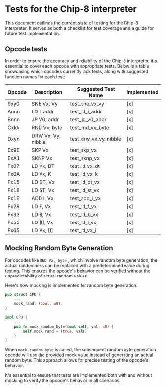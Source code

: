 # Tests for the Chip-8 interpreter

This document outlines the current state of testing for the Chip-8 interpreter. It serves as both a checklist for test coverage and a guide for future test implementation.

## Opcode tests

In order to ensure the accuracy and reliability of the Chip-8 interpreter, it's essential to cover each opcode with appropriate tests. Below is a table showcasing which opcodes currently lack tests, along with suggested function names for each test:

| Opcode | Description           | Suggested Test Name         | Implemented |
|--------|-----------------------|-----------------------------|-------------|
| 9xy0   | SNE Vx, Vy            | test_sne_vx_vy              | [x]         |
| Annn   | LD I, addr            | test_ld_i_addr              | [x]         |
| Bnnn   | JP V0, addr           | test_jp_v0_addr             | [x]         |
| Cxkk   | RND Vx, byte          | test_rnd_vx_byte            | [x]         |
| Dxyn   | DRW Vx, Vy, nibble    | test_drw_vx_vy_nibble       | [x]         |
| Ex9E   | SKP Vx                | test_skp_vx                 | [x]         |
| ExA1   | SKNP Vx               | test_sknp_vx                | [x]         |
| Fx07   | LD Vx, DT             | test_ld_vx_dt               | [x]         |
| Fx0A   | LD Vx, K              | test_ld_vx_k                | [x]         |
| Fx15   | LD DT, Vx             | test_ld_dt_vx               | [x]         |
| Fx18   | LD ST, Vx             | test_ld_st_vx               | [x]         |
| Fx1E   | ADD I, Vx             | test_add_i_vx               | [x]         |
| Fx29   | LD F, Vx              | test_ld_f_vx                | [x]         |
| Fx33   | LD B, Vx              | test_ld_b_vx                | [x]         |
| Fx55   | LD [I], Vx            | test_ld_i_vx                | [x]         |
| Fx65   | LD Vx, [I]            | test_ld_vx_i                | [x]         |

## Mocking Random Byte Generation

For opcodes like `RND Vx, byte` , which involve random byte generation, the actual randomness can be replaced with a predetermined value during testing. This ensures the opcode's behavior can be verified without the unpredictability of actual random values.

Here's how mocking is implemented for random byte generation:

```rust
pub struct CPU {
    ...
    mock_rand: (bool, u8),
}

impl CPU {
    ...
    pub fn mock_random_byte(&mut self, val: u8) {
        self.mock_rand = (true, val);
    }
}
```

When `mock_random_byte` is called, the subsequent random byte generation opcode will use the provided mock value instead of generating an actual random byte. This approach allows for precise testing of the opcode's behavior.

It's essential to ensure that tests are implemented both with and without mocking to verify the opcode's behavior in all scenarios.

